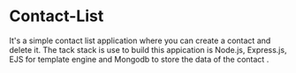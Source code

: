 # Contact-List
It's a simple  contact list application where you can create a contact and delete it. The tack stack is use to build this appication is Node.js, Express.js, EJS for template engine and Mongodb to store the data of the contact .
